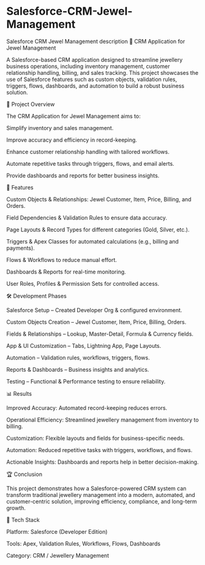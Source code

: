 # Salesforce-CRM-Jewel-Management
Salesforce CRM Jewel Management description
💎 CRM Application for Jewel Management

A Salesforce-based CRM application designed to streamline jewellery business operations, including inventory management, customer relationship handling, billing, and sales tracking. This project showcases the use of Salesforce features such as custom objects, validation rules, triggers, flows, dashboards, and automation to build a robust business solution.

📌 Project Overview

The CRM Application for Jewel Management aims to:

Simplify inventory and sales management.

Improve accuracy and efficiency in record-keeping.

Enhance customer relationship handling with tailored workflows.

Automate repetitive tasks through triggers, flows, and email alerts.

Provide dashboards and reports for better business insights.

🚀 Features

Custom Objects & Relationships: Jewel Customer, Item, Price, Billing, and Orders.

Field Dependencies & Validation Rules to ensure data accuracy.

Page Layouts & Record Types for different categories (Gold, Silver, etc.).

Triggers & Apex Classes for automated calculations (e.g., billing and payments).

Flows & Workflows to reduce manual effort.

Dashboards & Reports for real-time monitoring.

User Roles, Profiles & Permission Sets for controlled access.

🛠️ Development Phases

Salesforce Setup – Created Developer Org & configured environment.

Custom Objects Creation – Jewel Customer, Item, Price, Billing, Orders.

Fields & Relationships – Lookup, Master-Detail, Formula & Currency fields.

App & UI Customization – Tabs, Lightning App, Page Layouts.

Automation – Validation rules, workflows, triggers, flows.

Reports & Dashboards – Business insights and analytics.

Testing – Functional & Performance testing to ensure reliability.

📊 Results

Improved Accuracy: Automated record-keeping reduces errors.

Operational Efficiency: Streamlined jewellery management from inventory to billing.

Customization: Flexible layouts and fields for business-specific needs.

Automation: Reduced repetitive tasks with triggers, workflows, and flows.

Actionable Insights: Dashboards and reports help in better decision-making.

🏆 Conclusion

This project demonstrates how a Salesforce-powered CRM system can transform traditional jewellery management into a modern, automated, and customer-centric solution, improving efficiency, compliance, and long-term growth.


📂 Tech Stack

Platform: Salesforce (Developer Edition)

Tools: Apex, Validation Rules, Workflows, Flows, Dashboards

Category: CRM / Jewellery Management
